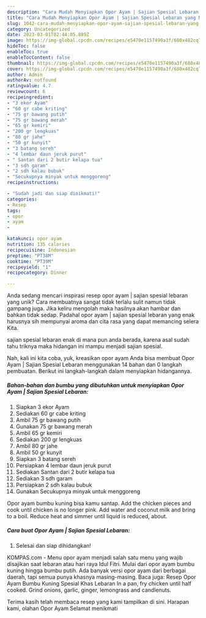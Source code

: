 ```yaml
---
description: "Cara Mudah Menyiapkan Opor Ayam | Sajian Spesial Lebaran yang Mantap"
title: "Cara Mudah Menyiapkan Opor Ayam | Sajian Spesial Lebaran yang Mantap"
slug: 1042-cara-mudah-menyiapkan-opor-ayam-sajian-spesial-lebaran-yang-mantap
category: Uncategorized
date: 2023-03-01T02:44:05.889Z
image: https://img-global.cpcdn.com/recipes/e5470e1157490a3f/680x482cq70/opor-ayam-sajian-spesial-lebaran-foto-resep-utama.jpg
hideToc: false
enableToc: true
enableTocContent: false
thumbnail: https://img-global.cpcdn.com/recipes/e5470e1157490a3f/680x482cq70/opor-ayam-sajian-spesial-lebaran-foto-resep-utama.jpg
cover: https://img-global.cpcdn.com/recipes/e5470e1157490a3f/680x482cq70/opor-ayam-sajian-spesial-lebaran-foto-resep-utama.jpg
author: Admin
authorAv: notfound
ratingvalue: 4.7
reviewcount: 6
recipeingredient:
- "3 ekor Ayam"
- "60 gr cabe kriting"
- "75 gr bawang putih"
- "75 gr bawang merah"
- "65 gr kemiri"
- "200 gr lengkuas"
- "80 gr jahe"
- "50 gr kunyit"
- "3 batang sereh"
- "4 lembar daun jeruk purut"
- " Santan dari 2 butir kelapa tua"
- "3 sdh garam"
- "2 sdh kalau bubuk"
- "Secukupnya minyak untuk menggoreng"
recipeinstructions:

- "Sudah jadi dan siap dinikmati!"
categories:
- Resep
tags:
- opor
- ayam
- 

katakunci: opor ayam  
nutrition: 135 calories
recipecuisine: Indonesian
preptime: "PT38M"
cooktime: "PT39M"
recipeyield: "1"
recipecategory: Dinner

---
```





Anda sedang mencari inspirasi resep opor ayam | sajian spesial lebaran yang unik? Cara membuatnya sangat tidak terlalu sulit namun tidak gampang juga. Jika keliru mengolah maka hasilnya akan hambar dan bahkan tidak sedap. Padahal opor ayam | sajian spesial lebaran yang enak harusnya sih mempunyai aroma dan cita rasa yang dapat memancing selera Kita.




 sajian spesial lebaran enak di mana pun anda berada, karena asal sudah tahu triknya maka hidangan ini mampu menjadi sajian spesial.






Nah, kali ini kita coba, yuk, kreasikan opor ayam  Anda bisa membuat Opor Ayam | Sajian Spesial Lebaran menggunakan 14 bahan dan 0 langkah pembuatan. Berikut ini langkah-langkah dalam menyiapkan hidangannya.

<!--inarticleads1-->

##### Bahan-bahan dan bumbu yang dibutuhkan untuk menyiapkan Opor Ayam | Sajian Spesial Lebaran:

1. Siapkan 3 ekor Ayam
1. Sediakan 60 gr cabe kriting
1. Ambil 75 gr bawang putih
1. Gunakan 75 gr bawang merah
1. Ambil 65 gr kemiri
1. Sediakan 200 gr lengkuas
1. Ambil 80 gr jahe
1. Ambil 50 gr kunyit
1. Siapkan 3 batang sereh
1. Persiapkan 4 lembar daun jeruk purut
1. Sediakan  Santan dari 2 butir kelapa tua
1. Sediakan 3 sdh garam
1. Persiapkan 2 sdh kalau bubuk
1. Gunakan Secukupnya minyak untuk menggoreng


Opor ayam bumbu kuning bisa kamu santap. Add the chicken pieces and cook until chicken is no longer pink. Add water and coconut milk and bring to a boil. Reduce heat and simmer until liquid is reduced, about. 

<!--inarticleads2-->

##### Cara buat Opor Ayam | Sajian Spesial Lebaran:


1. Selesai dan siap dihidangkan!

KOMPAS.com - Menu opor ayam menjadi salah satu menu yang wajib disajikan saat lebaran atau hari raya Idul Fitri. Mulai dari opor ayam bumbu kuning hingga bumbu putih. Ada banyak versi opor ayam dari berbagai daerah, tapi semua punya khasnya masing-masing. Baca juga: Resep Opor Ayam Bumbu Kuning Spesial Khas Lebaran In a pan, fry chicken until half cooked. Grind onions, garlic, ginger, lemongrass and candlenuts. 

Terima kasih telah membaca resep yang kami tampilkan di sini. Harapan kami, olahan Opor Ayam  Selamat menikmati
